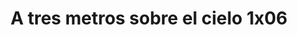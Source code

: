 ---
layout: episodios
title: "A tres metros sobre el cielo 1x06"
url_serie_padre: 'a-tres-metros-sobre-el-cielo/temporada-1'
category: 'series'
capitulo: 'yes'
anio: '2019'
prev: 'capitulo-5'
proximo: 'capitulo-7'
sandbox: allow-same-origin allow-forms
idioma: 'Latino'
calidad: 'Full HD'
fuente: 'cueva'
reproductores_otros: ["https://gounlimited.to/embed-4fgx1vv2uxh8.html","Latino","https://mstream.website/3wkz2sljozk7","Latino"]
reproductores_fembed: ["https://feurl.com/v/88r8ga88jd6x-y0","Latino","https://feurl.com/v/0epy4allmmzjpnw","Latino"]
reproductor: fembed
clasificacion: '+10'
tags:
- Ciencia-Ficcion
---